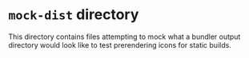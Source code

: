 # `mock-dist` directory

This directory contains files attempting to mock what a bundler output directory would look like to test prerendering icons for static builds.
